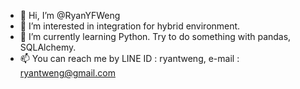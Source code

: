 - 👋 Hi, I’m @RyanYFWeng
- 👀 I’m interested in integration for hybrid environment.
- 🌱 I’m currently learning Python. Try to do something with pandas, SQLAlchemy.
- 📫 You can reach me by LINE ID : ryantweng, e-mail : ryantweng@gmail.com

<!---
RyanYFWeng/RyanYFWeng is a ✨ special ✨ repository because its `README.md` (this file) appears on your GitHub profile.
You can click the Preview link to take a look at your changes.
--->
